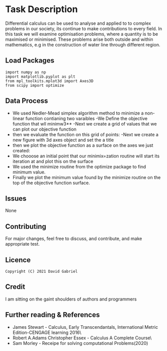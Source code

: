# **Task Description**

Differential calculus can be used to analyse and applied to to complex problems in our society, its continue to make contributions to every field. 
In this task we will examine optimisation problems, where a quantity is to be maximised or minimised. These problems arise both outside and within mathematics, e.g in the construction of water line through different region.

## **Load Packages**

```
import numpy as np
import matplotlib.pyplot as plt
from mpl_toolkits.mplot3d import Axes3D
from scipy import optimize
```

## **Data Process**
- We used Nedler-Mead simplex algorithm method to minimize a non-linear function contianing two varaibles 
-We Define the objective function that wll minimw3**
-Next we create a grid of values that we can plot our objective function
- then we evaluate the function on this grid of points:
-Next we create  a new figure with 3d axes object and set the a title
- then we plot the objective function as a surface on the axes we just created:
- We chooose an initial point that our minimix=zation routine will start its iteration at and plot this on the surface
- We used the minimize routine from the optimize package to find minimum value.
- Finally we plot the minimum value found by the minimize routine on the top of the objective function surface.

## **Issues**
None



## **Contributing**
For major changes, feel free to discuss, and contribute, and make appropriate test.

## **Licence**
```
Copyright (C) 2021 David Gabriel
```

## **Credit**
I am sitting on the gaint shoulders of authors and programmers

## **Further reading & References**
- James Stewart - Calculus, Early Transcendantals, International Metric Edition-CENGAGE learning 2016\
- Robert A.Adams Christopher Essex - Calculus A Complete Course\
- Sam Morley - Receipe for solving computational Problems(2020)




